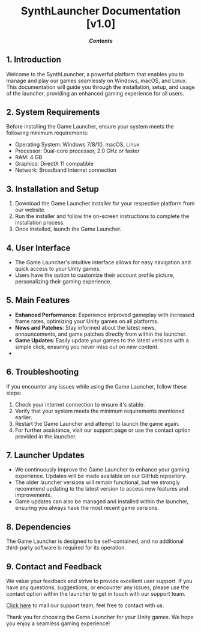  <h1 align = "center"> SynthLauncher Documentation [v1.0]
 </h1>
 <break>

 <h5 align = " center "> Contents </h5>
 

 
## 1. Introduction
Welcome to the SynthLauncher, a powerful platform that enables you to manage and play our games seamlessly on Windows, macOS, and Linux. This documentation will guide you through the installation, setup, and usage of the launcher, providing an enhanced gaming experience for all users.

## 2. System Requirements

Before installing the Game Launcher, ensure your system meets the following minimum requirements:

- Operating System: Windows 7/8/10, macOS, Linux
- Processor: Dual-core processor, 2.0 GHz or faster
- RAM: 4 GB
- Graphics: DirectX 11 compatible
- Network: Broadband Internet connection

## 3. Installation and Setup

1. Download the Game Launcher installer for your respective platform from our website.
2. Run the installer and follow the on-screen instructions to complete the installation process.
3. Once installed, launch the Game Launcher.

## 4. User Interface

- The Game Launcher's intuitive interface allows for easy navigation and quick access to your Unity games.
- Users have the option to customize their account profile picture, personalizing their gaming experience.

## 5. Main Features

- **Enhanced Performance**: Experience improved gameplay with increased frame rates, optimizing your Unity games on all platforms.
- **News and Patches**: Stay informed about the latest news, announcements, and game patches directly from within the launcher.
- **Game Updates**: Easily update your games to the latest versions with a simple click, ensuring you never miss out on new content.
- 
## 6. Troubleshooting

If you encounter any issues while using the Game Launcher, follow these steps:

1. Check your internet connection to ensure it's stable.
2. Verify that your system meets the minimum requirements mentioned earlier.
3. Restart the Game Launcher and attempt to launch the game again.
4. For further assistance, visit our support page or use the contact option provided in the launcher.

## 7. Launcher Updates

- We continuously improve the Game Launcher to enhance your gaming experience. Updates will be made available on our GitHub repository.
- The older launcher versions will remain functional, but we strongly recommend updating to the latest version to access new features and improvements.
- Game updates can also be managed and installed within the launcher, ensuring you always have the most recent game versions.

## 8. Dependencies

The Game Launcher is designed to be self-contained, and no additional third-party software is required for its operation.

## 9. Contact and Feedback

We value your feedback and strive to provide excellent user support. If you have any questions, suggestions, or encounter any issues, please use the contact option within the launcher to get in touch with our support team.

[Click here](mailto:synthwavesupport@gmail.com) to mail our support team, feel free to contact with us. 


Thank you for choosing the Game Launcher for your Unity games. We hope you enjoy a seamless gaming experience!
